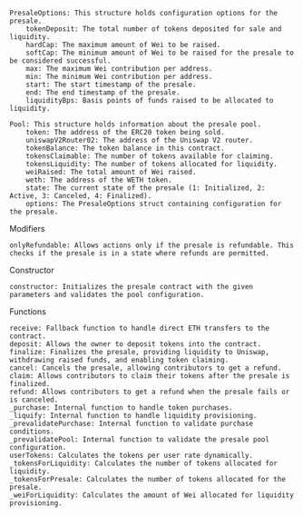     PresaleOptions: This structure holds configuration options for the presale.
        tokenDeposit: The total number of tokens deposited for sale and liquidity.
        hardCap: The maximum amount of Wei to be raised.
        softCap: The minimum amount of Wei to be raised for the presale to be considered successful.
        max: The maximum Wei contribution per address.
        min: The minimum Wei contribution per address.
        start: The start timestamp of the presale.
        end: The end timestamp of the presale.
        liquidityBps: Basis points of funds raised to be allocated to liquidity.

    Pool: This structure holds information about the presale pool.
        token: The address of the ERC20 token being sold.
        uniswapV2Router02: The address of the Uniswap V2 router.
        tokenBalance: The token balance in this contract.
        tokensClaimable: The number of tokens available for claiming.
        tokensLiquidity: The number of tokens allocated for liquidity.
        weiRaised: The total amount of Wei raised.
        weth: The address of the WETH token.
        state: The current state of the presale (1: Initialized, 2: Active, 3: Canceled, 4: Finalized).
        options: The PresaleOptions struct containing configuration for the presale.

Modifiers

    onlyRefundable: Allows actions only if the presale is refundable. This checks if the presale is in a state where refunds are permitted.

Constructor

    constructor: Initializes the presale contract with the given parameters and validates the pool configuration.

Functions

    receive: Fallback function to handle direct ETH transfers to the contract.
    deposit: Allows the owner to deposit tokens into the contract.
    finalize: Finalizes the presale, providing liquidity to Uniswap, withdrawing raised funds, and enabling token claiming.
    cancel: Cancels the presale, allowing contributors to get a refund.
    claim: Allows contributors to claim their tokens after the presale is finalized.
    refund: Allows contributors to get a refund when the presale fails or is canceled.
    _purchase: Internal function to handle token purchases.
    _liquify: Internal function to handle liquidity provisioning.
    _prevalidatePurchase: Internal function to validate purchase conditions.
    _prevalidatePool: Internal function to validate the presale pool configuration.
    userTokens: Calculates the tokens per user rate dynamically.
    _tokensForLiquidity: Calculates the number of tokens allocated for liquidity.
    _tokensForPresale: Calculates the number of tokens allocated for the presale.
    _weiForLiquidity: Calculates the amount of Wei allocated for liquidity provisioning.
